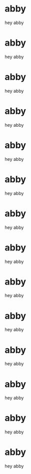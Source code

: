 # abby
hey abby
# abby
hey abby
# abby
hey abby
# abby
hey abby
# abby
hey abby
# abby
hey abby
# abby
hey abby
# abby
hey abby
# abby
hey abby
# abby
hey abby
# abby
hey abby
# abby
hey abby
# abby
hey abby
# abby
hey abby

